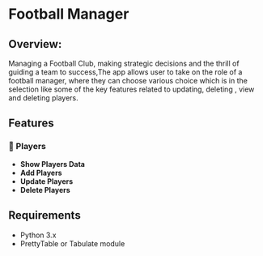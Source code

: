 # Football Manager

## Overview:
Managing a Football Club, making strategic decisions and the thrill of guiding a team to success,The app allows user to take on the role of a football manager, where they can choose various choice which is in the selection like some of the key features related to updating, deleting , view and deleting players.

## Features
### 📃 Players
- **Show Players Data**
- **Add Players**
- **Update Players**
- **Delete Players**

## Requirements
- Python 3.x
- PrettyTable or Tabulate module
